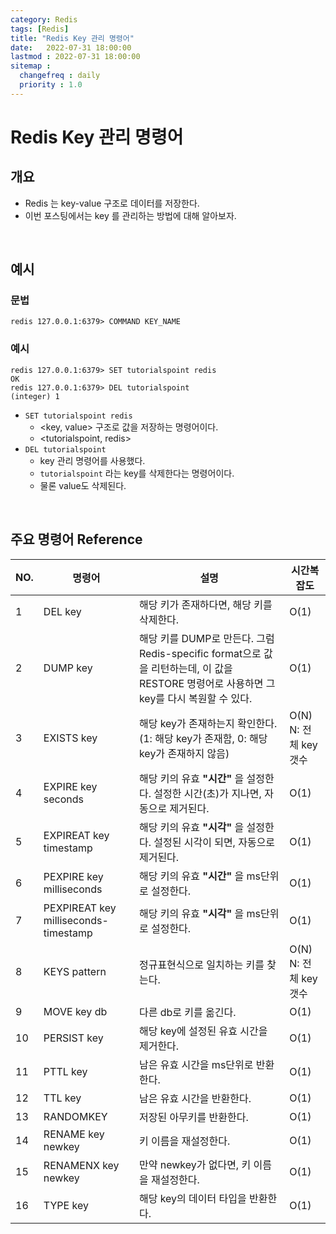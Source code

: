 ```yaml
---
category: Redis
tags: [Redis]
title: "Redis Key 관리 명령어"
date:   2022-07-31 18:00:00 
lastmod : 2022-07-31 18:00:00
sitemap :
  changefreq : daily
  priority : 1.0
---
```


# Redis Key 관리 명령어

## 개요

- Redis 는 key-value 구조로 데이터를 저장한다.
- 이번 포스팅에서는 key 를 관리하는 방법에 대해 알아보자.

<br/>

## 예시

### 문법

```text
redis 127.0.0.1:6379> COMMAND KEY_NAME
```

### 예시

```text
redis 127.0.0.1:6379> SET tutorialspoint redis
OK
redis 127.0.0.1:6379> DEL tutorialspoint
(integer) 1
```

- `SET tutorialspoint redis`
    - <key, value> 구조로 값을 저장하는 명령어이다.
    - <tutorialspoint, redis>
- `DEL tutorialspoint`
    - key 관리 명령어를 사용했다.
    - `tutorialspoint` 라는 key를 삭제한다는 명령어이다.
    - 물론 value도 삭제된다.

<br/>

## 주요 명령어 Reference

| NO. | 명령어 | 설명 | 시간복잡도 |
| --- | --- | --- | --- |
| 1 | DEL key | 해당 키가 존재하다면, 해당 키를 삭제한다. | O(1) |
| 2 | DUMP key | 해당 키를 DUMP로 만든다. 그럼 Redis-specific format으로 값을 리턴하는데, 이 값을 RESTORE 명령어로 사용하면 그 key를 다시 복원할 수 있다. | O(1) |
| 3 | EXISTS key | 해당 key가 존재하는지 확인한다. (1: 해당 key가 존재함, 0: 해당 key가 존재하지 않음) | O(N) <br/> N: 전체 key 갯수 |
| 4 | EXPIRE key seconds | 해당 키의 유효 **"시간"** 을 설정한다. 설정한 시간(초)가 지나면, 자동으로 제거된다. | O(1) |
| 5 | EXPIREAT key timestamp | 해당 키의 유효 **"시각"** 을 설정한다. 설정된 시각이 되면, 자동으로 제거된다. | O(1) |
| 6 | PEXPIRE key milliseconds | 해당 키의 유효 **"시간"** 을 ms단위로 설정한다. | O(1) |
| 7 | PEXPIREAT key milliseconds-timestamp | 해당 키의 유효 **"시각"** 을 ms단위로 설정한다. | O(1) |
| 8 | KEYS pattern | 정규표현식으로 일치하는 키를 찾는다. | O(N) <br/> N: 전체 key 갯수 |
| 9 | MOVE key db | 다른 db로 키를 옮긴다. | O(1) |
| 10 | PERSIST key | 해당 key에 설정된 유효 시간을 제거한다. | O(1) |
| 11 | PTTL key | 남은 유효 시간을 ms단위로 반환한다. | O(1) |
| 12 | TTL key | 남은 유효 시간을 반환한다. | O(1) |
| 13 | RANDOMKEY | 저장된 아무키를 반환한다. | O(1) |
| 14 | RENAME key newkey | 키 이름을 재설정한다. | O(1) |
| 15 | RENAMENX key newkey | 만약 newkey가 없다면, 키 이름을 재설정한다. | O(1) |
| 16 | TYPE key | 해당 key의 데이터 타입을 반환한다. | O(1) |